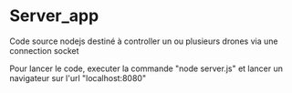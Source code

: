 # Server_app

Code source nodejs destiné à controller un ou plusieurs drones via une connection socket

Pour lancer le code, executer la commande "node server.js" et lancer un navigateur sur l'url "localhost:8080"
